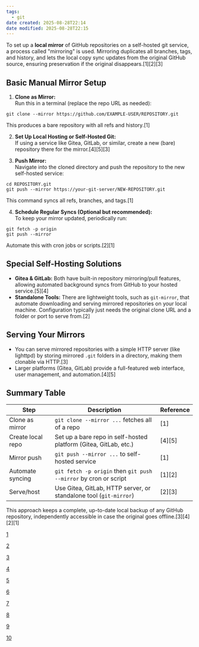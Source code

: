 ```yaml
---
tags:
  - git
date created: 2025-08-28T22:14
date modified: 2025-08-28T22:15
---
```


To set up a **local mirror** of GitHub repositories on a self-hosted git service, a process called "mirroring" is used. Mirroring duplicates all branches, tags, and history, and lets the local copy sync updates from the original GitHub source, ensuring preservation if the original disappears.[1][2][3]

## Basic Manual Mirror Setup

1. **Clone as Mirror:**  
Run this in a terminal (replace the repo URL as needed):  
```
git clone --mirror https://github.com/EXAMPLE-USER/REPOSITORY.git
```

This produces a bare repository with all refs and history.[1]

2. **Set Up Local Hosting or Self-Hosted Git:**  
If using a service like Gitea, GitLab, or similar, create a new (bare) repository there for the mirror.[4][5][3]

3. **Push Mirror:**  
Navigate into the cloned directory and push the repository to the new self-hosted service:
```
cd REPOSITORY.git
git push --mirror https://your-git-server/NEW-REPOSITORY.git
```

This command syncs all refs, branches, and tags.[1]

4. **Schedule Regular Syncs (Optional but recommended):**  
To keep your mirror updated, periodically run:
```
git fetch -p origin
git push --mirror
```

Automate this with cron jobs or scripts.[2][1]

## Special Self-Hosting Solutions

- **Gitea & GitLab:** Both have built-in repository mirroring/pull features, allowing automated background syncs from GitHub to your hosted service.[5][4]
- **Standalone Tools:** There are lightweight tools, such as `git-mirror`, that automate downloading and serving mirrored repositories on your local machine. Configuration typically just needs the original clone URL and a folder or port to serve from.[2]

## Serving Your Mirrors

- You can serve mirrored repositories with a simple HTTP server (like lighttpd) by storing mirrored `.git` folders in a directory, making them clonable via HTTP.[3]
- Larger platforms (Gitea, GitLab) provide a full-featured web interface, user management, and automation.[4][5]

## Summary Table

| Step                   | Description                                                             | Reference     |
|------------------------|-------------------------------------------------------------------------|---------------|
| Clone as mirror        | `git clone --mirror ...` fetches all of a repo                          | [1]       |
| Create local repo      | Set up a bare repo in self-hosted platform (Gitea, GitLab, etc.)        | [4][5]|
| Mirror push            | `git push --mirror ...` to self-hosted service                          | [1]       |
| Automate syncing       | `git fetch -p origin` then `git push --mirror` by cron or script        | [1][2]|
| Serve/host             | Use Gitea, GitLab, HTTP server, or standalone tool (`git-mirror`)       | [2][3]|

This approach keeps a complete, up-to-date local backup of any GitHub repository, independently accessible in case the original goes offline.[3][4][2][1]

[1](https://docs.github.com/en/repositories/creating-and-managing-repositories/duplicating-a-repository)

[2](https://github.com/beefsack/git-mirror)

[3](https://docs.buildstream.build/2.0/examples/git-mirror.html)

[4](https://stackoverflow.com/questions/76505437/mirroring-a-gitlab-or-github-repo-to-a-selfhosted-gitea-server)

[5](https://docs.gitlab.com/user/project/repository/mirror/)

[6](https://www.reddit.com/r/selfhosted/comments/115mxbp/gire_a_selfhosted_git_mirroringbackup_service/)

[7](https://www.reddit.com/r/git/comments/1bo3lel/how_is_it_possible_to_push_an_old_local_git/)

[8](https://news.ycombinator.com/item?id=40470543)

[9](https://stackoverflow.com/questions/11502542/git-local-mirror)

[10](https://stackoverflow.com/questions/17371150/moving-git-repository-content-to-another-repository-preserving-history)